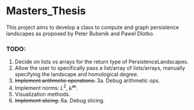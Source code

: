 # Masters_Thesis

This project aims to develop a class to compute and graph persistence 
landscapes as proposed by Peter Bubenik and Pawel Dlotko. 

### TODO:
1. Decide on lists vs arrays for the return type of PersistenceLandscapes.
2. Allow the user to specifically pass a list/array of lists/arrays, manually
  specifying the landscape and homological degree.
3. ~~Implement arithmetic operations.~~
3a. Debug arithmetic ops.
4. Implement norms: $L^2$, ~~$L^{\infty}$~~.
5. Visualization methods.
6. ~~Implement slicing.~~
6a. Debug slicing.
